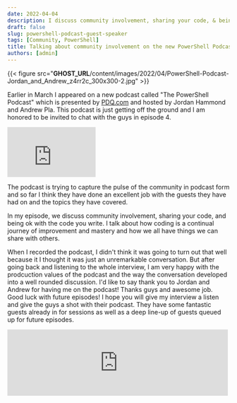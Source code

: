 ```yaml
---
date: 2022-04-04
description: I discuss community involvement, sharing your code, & being ok with the code you write on the PowerShell Podcast!
draft: false
slug: powershell-podcast-guest-speaker
tags: [Community, PowerShell]
title: Talking about community involvement on the new PowerShell Podcast
authors: [admin]
---
```



{{< figure src="__GHOST_URL__/content/images/2022/04/PowerShell-Podcast-Jordan_and_Andrew_z4rr2c_300x300-2.jpg" >}}

Earlier in March I appeared on a new podcast called "The PowerShell Podcast" which is presented by [PDQ.com](https://pdq.com) and hosted by Jordan Hammond and Andrew Pla. This podcast is just getting off the ground and I am honored to be invited to chat with the guys in episode 4.

<iframe width="200" height="113" src="https://www.youtube.com/embed/5LHHbcFWSKg?feature=oembed" frameborder="0" allow="accelerometer; autoplay; clipboard-write; encrypted-media; gyroscope; picture-in-picture" allowfullscreen></iframe>

The podcast is trying to capture the pulse of the community in podcast form and so far I think they have done an excellent job with the guests they have had on and the topics they have covered.

In my episode, we discuss community involvement, sharing your code, and being ok with the code you write. I talk about how coding is a continual journey of improvement and mastery and how we all have things we can share with others.

When I recorded the podcast, I didn't think it was going to turn out that well because it I thought it was just an unremarkable conversation. But after going back and listening to the whole interview, I am very happy with the prodcuction values of the podcast and the way the conversation developed into a well rounded discussion. I'd like to say thank you to Jordan and Andrew for having me on the podcast! Thanks guys and awesome job. Good luck with future episodes! I hope you will give my interview a listen and give the guys a shot with their podcast. They have some fantastic guests already in for sessions as well as a deep line-up of guests queued up for future episodes.



<iframe referrerpolicy="no-referrer-when-downgrade" allowtransparency="true" height="150" width="500" style="border: none;" scrolling="no" data-name="pb-iframe-player" src="https://www.podbean.com/player-v2/?share=1&download=1&rtl=0&fonts=Arial&skin=1&btn-skin=7&multiple_size=315&square_size=300&order=episodic&filter=all&limit=10&season=all&tag=all&i=xk6qv-11e0211-pb"></iframe>

